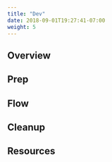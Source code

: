 ```yaml
---
title: "Dev"
date: 2018-09-01T19:27:41-07:00
weight: 5
---
```


## Overview <a name='overview'></a>

## Prep <a name='prep'></a>

## Flow <a name='flow'></a>

## Cleanup <a name='cleanup'></a>

## Resources <a name='resources'></a>
